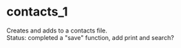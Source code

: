 # contacts_1
Creates and adds to a contacts file.<br>
Status: completed a "save" function, add print and search?
